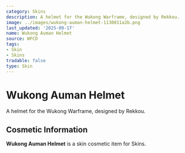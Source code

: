 ```yaml
---
category: Skins
description: A helmet for the Wukong Warframe, designed by Rekkou.
image: ../images/wukong-auman-helmet-1130011a2b.png
last_updated: '2025-09-17'
name: Wukong Auman Helmet
source: WFCD
tags:
- Skin
- Skins
tradable: false
type: Skin
---
```


# Wukong Auman Helmet

A helmet for the Wukong Warframe, designed by Rekkou.

## Cosmetic Information

**Wukong Auman Helmet** is a skin cosmetic item for Skins.

